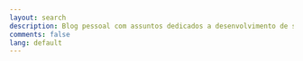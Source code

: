 ```yaml
---
layout: search
description: Blog pessoal com assuntos dedicados a desenvolvimento de software nas linguagens de programação C Sharp, Delphi, ASP .NET, PHP e Javascript.
comments: false
lang: default
---
```

